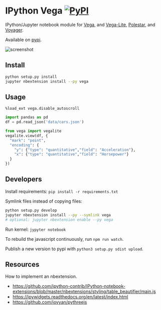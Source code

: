 # IPython Vega [![PyPI](https://img.shields.io/pypi/v/vega.svg?maxAge=2592000)]()

IPython/Jupyter notebook module for [Vega](https://github.com/vega/vega-lite), and [Vega-Lite](https://github.com/vega/vega-lite), [Polestar](https://github.com/vega/polestar), and [Voyager](https://github.com/vega/voyager).

Available on [pypi](https://pypi.python.org/pypi/vega).

![screenshot](https://raw.githubusercontent.com/vega/ipyvega/master/screenshot.png "Screenshot of the Vega-Lite module")


## Install

```sh
python setup.py install
jupyter nbextension install --py vega
```

## Usage

```
%load_ext vega.disable_autoscroll
```

```py
import pandas as pd
df = pd.read_json('data/cars.json')

from vega import vegalite
vegalite.view(df, {
  "mark": "point",
  "encoding": {
    "y": {"type": "quantitative","field": "Acceleration"},
    "x": {"type": "quantitative","field": "Horsepower"}
  }
})
```

## Developers

Install requirements: `pip install -r requirements.txt`

Symlink files instead of copying files:

```sh
python setup.py develop
jupyter nbextension install --py --symlink vega
# optional: jupyter nbextension enable --py vega
```

Run kernel: `jypyter notebook`

To rebuild the javascript continuously, run `npm run watch`.

Publish a new version to pypi with `python3 setup.py sdist upload`.


## Resources

How to implement an nbextension.

* https://github.com/ipython-contrib/IPython-notebook-extensions/blob/master/nbextensions/styling/table_beautifier/main.js
* https://ipywidgets.readthedocs.org/en/latest/index.html
* https://github.com/jovyan/pythreejs
